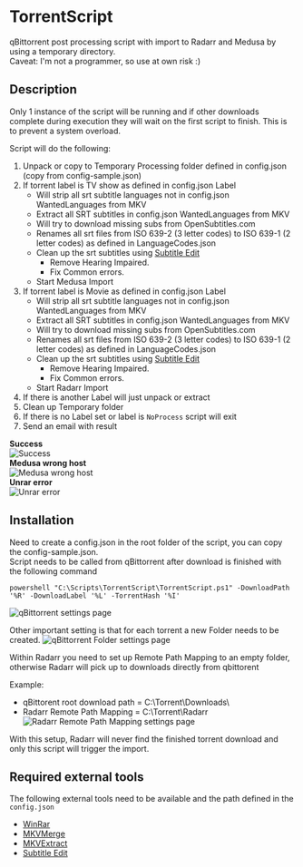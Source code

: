 
# TorrentScript
qBittorrent post processing script with import to Radarr and Medusa by using a temporary directory.  
Caveat: I'm not a programmer, so use at own risk :)

## Description
Only 1 instance of the script will be running and if other downloads complete during execution they will wait on the first script to finish. This is to prevent a system overload.

Script will do the following:  
1. Unpack or copy to Temporary Processing folder defined in config.json (copy from config-sample.json)
2. If torrent label is TV show as defined in config.json Label
    - Will strip all srt subtitle languages not in config.json WantedLanguages from MKV
    - Extract all SRT subtitles in config.json WantedLanguages from MKV
    - Will try to download missing subs from OpenSubtitles.com 
    - Renames all srt files from ISO 639-2 (3 letter codes) to ISO 639-1 (2 letter codes) as defined in LanguageCodes.json
    - Clean up the srt subtitles using [Subtitle Edit](https://github.com/SubtitleEdit/subtitleedit)
	    - Remove Hearing Impaired.
	    - Fix Common errors.
     - Start Medusa Import
3. If torrent label is Movie as defined in config.json Label
    - Will strip all srt subtitle languages not in config.json WantedLanguages from MKV
    - Extract all SRT subtitles in config.json WantedLanguages from MKV
    - Will try to download missing subs from OpenSubtitles.com 
    - Renames all srt files from ISO 639-2 (3 letter codes) to ISO 639-1 (2 letter codes) as defined in LanguageCodes.json
    - Clean up the srt subtitles using [Subtitle Edit](https://github.com/SubtitleEdit/subtitleedit)
	    - Remove Hearing Impaired.
	    - Fix Common errors.
    - Start Radarr Import
4. If there is another Label will just unpack or extract
5. Clean up Temporary folder
6. If there is no Label set or label is `NoProcess` script will exit
7. Send an email with result

**Success**  
![Success](https://i.imgur.com/Bjp5ggF.png)  
**Medusa wrong host**  
![Medusa wrong host](https://i.imgur.com/9BrtJ6z.png)  
**Unrar error**  
![Unrar error](https://i.imgur.com/TYvRUXL.png)  

## Installation
Need to create a config.json in the root folder of the script, you can copy the config-sample.json.  
Script needs to be called from qBittorrent after download is finished with the following command
```
powershell "C:\Scripts\TorrentScript\TorrentScript.ps1" -DownloadPath '%R' -DownloadLabel '%L' -TorrentHash '%I'
```
![qBittorrent settings page](https://i.imgur.com/8TWZyEY.png)

Other important setting is that for each torrent a new Folder needs to be created.
![qBittorrent Folder settings page](https://i.imgur.com/Uq6bOBP.png)

Within Radarr you need to set up Remote Path Mapping to an empty folder, otherwise Radarr will pick up to downloads directly from qbittorent

Example:
- qBittorent root download path = C:\Torrent\Downloads\
- Radarr Remote Path Mapping = C:\Torrent\Radarr\
![Radarr Remote Path Mapping settings page](https://i.imgur.com/qL0aOKl.png)

With this setup, Radarr will never find the finished torrent download and only this script will trigger the import.

## Required external tools
The following external tools need to be available and the path defined in the `config.json`
 - [WinRar](https://www.rarlab.com/download.htm)
 - [MKVMerge](https://mkvtoolnix.download/)
 - [MKVExtract](https://mkvtoolnix.download/)
 - [Subtitle Edit](https://github.com/SubtitleEdit/subtitleedit)